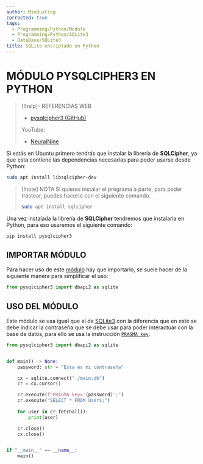 ```yaml
---
author: Mindusting
corrected: true
tags:
  - Programming/Python/Module
  - Programming/Python/SQLite3
  - DataBase/SQLite3
title: SQLite encriptado en Python
---
```


# MÓDULO PYSQLCIPHER3 EN PYTHON

> [!help]- REFERENCIAS WEB
> - [pysqlcipher3 (GitHub)](https://github.com/rigglemania/pysqlcipher3)
> 
> YouTube:
> - [NeuralNine](https://youtu.be/8PARZE2aTOQ)

Si estás en Ubuntu primero tendrás que instalar la librería de **SQLCipher**, ya que esta contiene las dependencias necesarias para poder usarse desde Python:

```bash
sudo apt install libsqlcipher-dev
```

> [!note] NOTA
> Si quieres instalar el programa a parte, para poder trastear, puedes hacerlo con el siguiente comando.
> 
> ```bash
> sudo apt install sqlcipher
> ```

Una vez instalada la librería de **SQLCipher** tendremos que instalarla en Python, para eso usaremos el siguiente comando:

```bash
pip install pysqlcipher3
```

## IMPORTAR MÓDULO

Para hacer uso de este [módulo](py_module.md) hay que importarlo, se suele hacer de la siguiente manera para simplificar el uso:

```python
from pysqlcipher3 import dbapi2 as sqlite
```

## USO DEL MÓDULO

Este módulo se usa igual que el de [SQLite3](sqlite3/py_sqlite3.md) con la diferencia que en este se debe indicar la contraseña que se debe usar para poder interactuar con la base de datos, para ello se usa la instrucción [`PRAGMA key`](../db/sql/sqlite3/sqlite3_pragma.md).

```python
from pysqlcipher3 import dbapi2 as sqlite


def main() -> None:
    password: str = "Esta es mi contraseña"

    cx = sqlite.connect("./main.db")
    cr = cx.cursor()

    cr.execute(f"PRAGMA key='{password}';")
    cr.execute("SELECT * FROM users;")
    
    for user in cr.fetchall():
        print(user)

    cr.close()
    cx.close()


if "__main__" == __name__:
    main()
```
